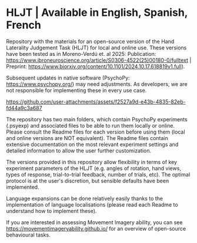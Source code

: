 # HLJT | Available in English, Spanish, French

Repository with the materials for an open-source version of the Hand Laterality Judgement Task (HLJT) for local and online use. These versions have been tested as in Moreno-Verdú et. al 2025:
Publication: https://www.ibroneuroscience.org/article/S0306-4522(25)00180-0/fulltext | Preprint: https://www.biorxiv.org/content/10.1101/2024.10.17.618819v1.full).

Subsequent updates in native software (PsychoPy: https://www.psychopy.org/) may need adjustments. As developers, we are not responsible for implementing these in every use case.

https://github.com/user-attachments/assets/f2527a9d-e43b-4835-82eb-fd44a9c3a687

The repository has two main folders, which contain PsychoPy experiments (.psyexp) and associated files to be able to run them locally or online. Please consult the Readme files for each version before using them (local and online versions are NOT equivalent). The Readme files contain extensive documentation on the most relevant experiment settings and detailed information to allow the user further customization.

The versions provided in this repository allow flexibility in terms of key experiment parameters of the HLJT (e.g. angles of rotation, hand views, types of response, trial-to-trial feedback, number of trials, etc). The optimal protocol is at the user's discretion, but sensible defaults have been implemented.

Language expansions can be done relatively easily thanks to the implementation of language localisations (please read each Readme to understand how to implement these). 

If you are interested in assessing Movement Imagery ability, you can see https://movementimageryability.github.io/ for an overview of open-source behavioural tasks.
